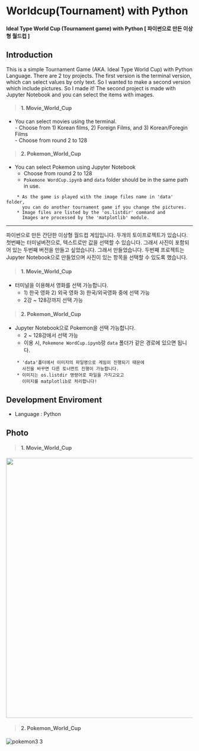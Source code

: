 # Worldcup(Tournament) with Python
#### Ideal Type World Cup (Tournament game) with Python [ 파이썬으로 만든 이상형 월드컵 ]

## Introduction
This is a simple Tournament Game (AKA. Ideal Type World Cup) with Python Language.
There are 2 toy projects. 
The first version is the terminal version, which can select values by only text. So I wanted to make a second version which include pictures. So I made it! The second project is made with Jupyter Notebook and you can select the items with images.
<br>
> #### 1. Movie_World_Cup
* You can select movies using the terminal.<br>- Choose from 1) Korean films, 2) Foreign Films, and 3) Korean/Foregin Films<br>- Choose from round 2 to 128
> #### 2. Pokemon_World_Cup
* You can select Pokemon using Jupyter Notebook 
    - Choose from round 2 to 128 <br>
    - `Pokemone WordCup.ipynb` and `data` folder should be in the same path in use.
```
    * As the game is played with the image files name in 'data' folder,
      you can do another tournament game if you change the pictures.
    * Image files are listed by the 'os.listdir' command and 
      Images are processed by the 'matplotlib' module.
```
<hr>

파이썬으로 만든 간단한 이상형 월드컵 게임입니다. 
두개의 토이프로젝트가 있습니다.
첫번째는 터미널버전으로, 텍스트로만 값을 선택할 수 있습니다. 그래서 사진이 포함되어 있는 두번째 버전을 만들고 싶었습니다. 그래서 만들었습니다. 두번째 프로젝트는 Jupyter Notebook으로 만들었으며 사진이 있는 항목을 선택할 수 있도록 했습니다.

> #### 1. Movie_World_Cup
* 터미널을 이용해서 영화를 선택 가능합니다.<br>
    - 1\) 한국 영화   2\) 외국 영화   3\) 한국/외국영화 중에 선택 가능<br>
    - 2강 ~ 128강까지 선택 가능
> #### 2. Pokemon_World_Cup
* Jupyter Notebook으로 Pokemon을 선택 가능합니다.<br>
    - 2 ~ 128강에서 선택 가능 <br>
    - 이용 시, `Pokemone WordCup.ipynb`랑 `data` 폴더가 같은 경로에 있으면 됩니다.
```
    * 'data'폴더에서 이미지의 파일명으로 게임이 진행되기 때문에 
      사진을 바꾸면 다른 토너먼트 진행이 가능합니다. 
    * 이미지는 os.listdir 명령어로 파일을 가지고오고
      이미지를 matplotlib로 처리합니다!
```


## Development Enviroment
* Language : Python

## Photo
> #### 1. Movie_World_Cup
<img src="https://user-images.githubusercontent.com/22439716/134813538-91c22dd8-306e-452c-86b7-0c7c03c41ec6.gif" width="700">

> #### 2. Pokemon_World_Cup
![pokemon3 3](https://user-images.githubusercontent.com/22439716/135715814-aa9635f3-d980-4737-9e61-e48e0c2e4baa.gif)


